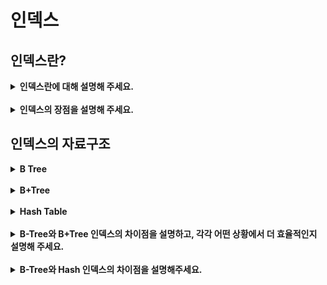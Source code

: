 
# 인덱스
## 인덱스란?
<details>
  <summary><b>인덱스란에 대해 설명해 주세요.</b></summary>  
  
  데이터베이스 인덱스는 데이터 검색 작업의 속도를 향상시키는 자료구조이며, 데이터를 빠르게 찾을 수 있도록 도와줍니다.

특정 컬럼에 대해 생성되며, 이 인덱스는 해당 컬럼의 값과 해당 레코드가 저장된 물리적 위치 정보를 가집니다. 쿼리를 실행하면, 테이블 전체를 스캔하는 대신 인덱스를 먼저 확인하여 필요한 데이터의 위치를 빠르게 찾아낼 수 있습니다.

인덱스는 디스크에 별도의 데이터 구조로 저장되며, 메모리에 로드되어 처리됩니다.

인덱스가 없다면 모든 데이터 페이지를 순차적으로 검색해야 하지만, 인덱스를 사용하면 필요한 데이터가 있는 페이지만 접근할 수 있습니다.
</details>
<br/>
<details>
  <summary><b>인덱스의 장점을 설명해 주세요.</b></summary>
  
  1. 검색 성능 향상  
    인덱스는 대체로 B+tree의 형태로 구성되기 때문에 데이터 조회 연산의 시간 복잡도를 $O(N)$에서 $O(\log{N})$으로 개선합니다.  

  2. 정렬 비용 감소  
    인덱스가 이미 정렬되어 있기 때문에 ORDER BY 절의 정렬 작업이 최적화됩니다. 

  3. join 연산 최적화  
    외래 키에 인덱스를 생성하는 경우 join 연산을 더 효율적으로 수행합니다. 검색 성능 향상의 연장선이라고도 볼 수 있는데, PK 값과 FK 값을 비교할 때 전체 데이터를 확인할 필요 없이 필요한 데이터만 검색하면 되므로 쿼리 성능이 높아지는 것입니다. 
</details>

## 인덱스의 자료구조
<details>
  <summary><b>B Tree</b></summary>

![](/Computer%20Science/Database/image/B-Tree.png)  
  모든 리프 노드가 같은 레벨에 존재하고, 노드 내 데이터는 항상 정렬된 상태를 유지합니다.   
  모든 노드에 데이터를 저장할 수 있고, 리프 노드들이 서로 연결되어 있지 않습니다.   
  내부 노드는 데이터와 키를 함께 저장합니다.   
  노드의 데이터 수가 n개라면 자식 노드의 개수는 n+1개입니다.
</details>
<br/>
<details>
  <summary><b>B+Tree</b></summary>

![](/Computer%20Science/Database/image/B__Tree.png)  
  리프 노드에만 데이터를 저장합니다.   
  리프 노드들은 연결 리스트로 연결되어 순차 접근이 용이합니다.   
  따라서, 내부 노드는 키 값만 저장하며 인덱스 역할만 수행합니다. 
</details>
<br/>

<details>
    <summary><b>Hash Table</b></summary>
해시 함수를 사용하여 키를 해싱하고, 해시 테이블에 저장합니다. <br/> 
해시 테이블은 해시 값과 해당하는 데이터 레코드의 포인터를 저장합니다. <br/> 
따라서 검색 시 해시 값을 계산하여 해당하는 위치로 바로 이동하여 데이터를 찾을 수 있습니다.  <br/>
때문에 일반적으로 $O(1)$ 의 시간 복잡도를 가지게 됩니다.
</details>
<br/>
<details>
    <summary><b>B-Tree와 B+Tree 인덱스의 차이점을 설명하고, 각각 어떤 상황에서 더 효율적인지 설명해 주세요.</b></summary>
B-Tree와 B+Tree의 주요 차이점은 데이터 저장 방식과 I/O 작업 방식의 차이가 있습니다. B-Tree는 모든 노드에 키와 데이터를 함께 저장하는 반면, B+Tree는 내부 노드에 키만 저장하고 실제 데이터는 리프 노드에만 저장합니다. 따라서 B-tree는 단일 레코드 검색이 주로 필요한 상황에서 유리하고, B+Tree는 범위 검색이 빈번한 곳에서 효율적입니다. 

B+Tree에서 단일 레코드 검색 시, 리프 노드까지 가야 하므로 B-Tree에 비해 느리고 B-Tree에서 범위 검색 시 시작점과 끝점의 페이지를 확인해야 해서 B+Tree에 비해 느립니다.
</details>
<br/>
<details>
    <summary><b>B-Tree와 Hash 인덱스의 차이점을 설명해주세요.</b></summary>
해시테이블은 단일 행 접근은 빠를 수 있으나 key값이 달라지면 해시펑션을 거쳐 value가 달라지기 때문에 다중 행 접근에 대해서 불가한 점이 있습니다. <br/>
따라서 이와 같은 특성으로 단일 행 접근은 해시테이블보다 느릴지라도 다중 행 접근과 함께 사용할 수 있다는 장점이 B트리에 존재합니다.
</details>